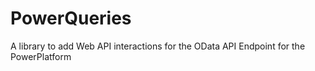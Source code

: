# PowerQueries
A library to add Web API interactions for the OData API Endpoint for the PowerPlatform
